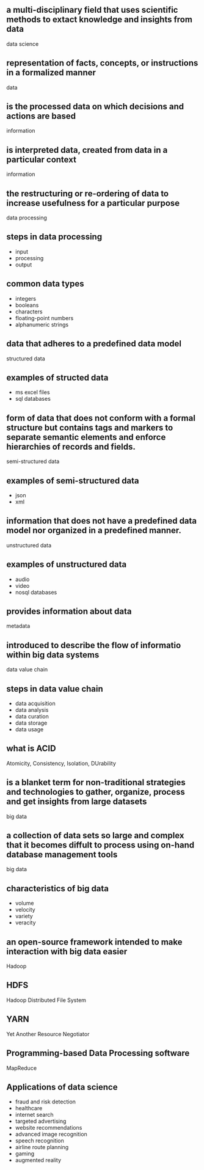 ## a multi-disciplinary field that uses scientific methods to extact knowledge and insights from data

data science

## representation of facts, concepts, or instructions in a formalized manner

data

## is the processed data on which decisions and actions are based

information

## is interpreted data, created from data in a particular context

information

## the restructuring or re-ordering of data to increase usefulness for a particular purpose

data processing

## steps in data processing

- input
- processing
- output

## common data types

- integers
- booleans
- characters
- floating-point numbers
- alphanumeric strings

## data that adheres to a predefined data model

structured data

## examples of structed data

- ms excel files
- sql databases

## form of data that does not conform with a formal structure but contains tags and markers to separate semantic elements and enforce hierarchies of records and fields.

semi-structured data

## examples of semi-structured data

- json
- xml

## information that does not have a predefined data model nor organized in a predefined manner.

unstructured data

## examples of unstructured data

- audio
- video
- nosql databases

## provides information about data

metadata

## introduced to describe the flow of informatio within big data systems

data value chain

## steps in data value chain

- data acquisition
- data analysis
- data curation
- data storage
- data usage

## what is ACID

Atomicity, Consistency, Isolation, DUrability

## is a blanket term for non-traditional strategies and technologies to gather, organize, process and get insights from large datasets

big data

## a collection of data sets so large and complex that it becomes diffult to process using on-hand database management tools

big data

## characteristics of big data

- volume
- velocity
- variety
- veracity

## an open-source framework intended to make interaction with big data easier

Hadoop

## HDFS

Hadoop Distributed File System

## YARN

Yet Another Resource Negotiator

## Programming-based Data Processing software

MapReduce

## Applications of data science

- fraud and risk detection
- healthcare
- internet search
- targeted advertising
- website recommendations
- advanced image recognition
- speech recognition
- airline route planning
- gaming
- augmented reality

